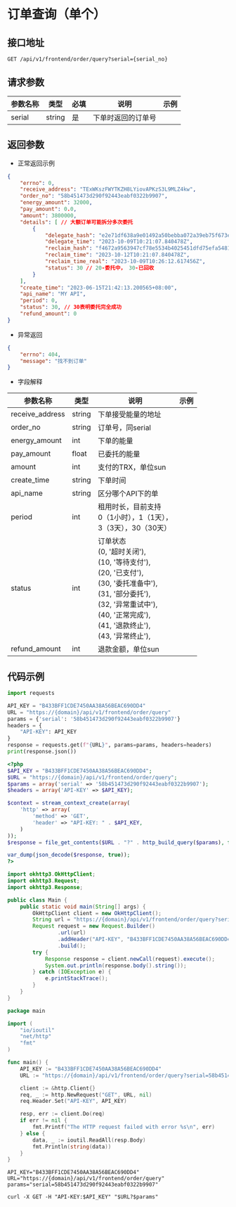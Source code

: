 # 订单查询（单个）

## 接口地址

```
GET /api/v1/frontend/order/query?serial={serial_no}
```

## 请求参数

| 参数名称 | 类型 | 必填 | 说明 | 示例 |
| -------- | -------- | -------- | -------- | -------- |
| serial   | string   |  是  | 下单时返回的订单号 |    |


## 返回参数

- 正常返回示例
```json
{
    "errno": 0,
    "receive_address": "TExWKszFWYTKZH8LYiovAPKzS3L9MLZ4kw", 
    "order_no": "58b451473d290f92443eabf0322b9907", 
    "energy_amount": 32000, 
    "pay_amount": 0.0, 
    "amount": 3800000, 
    "details": [ // 大额订单可能拆分多次委托
        {
            "delegate_hash": "e2e71df638a9e01492a50bebba072a39eb75f673e91d5374ccf517f44e113f3",
            "delegate_time": "2023-10-09T10:21:07.840478Z",
            "reclaim_hash": "f4672a9563947cf78e5534b4025451dfd75efa5481a67b20ee55b9be368c900",
            "reclaim_time": "2023-10-12T10:21:07.840478Z",
            "reclaim_time_real": "2023-10-09T10:26:12.617456Z",
            "status": 30 // 20-委托中， 30-已回收
        }
    ],
    "create_time": "2023-06-15T21:42:13.200565+08:00", 
    "api_name": "MY API", 
    "period": 0, 
    "status": 30, // 30表明委托完全成功
    "refund_amount": 0
}

```
- 异常返回
```json
{
    "errno": 404,
    "message": "找不到订单"
}
```

- 字段解释

| 参数名称 | 类型 | 说明 | 示例 |
| -------- | -------- | -------- | -------- |
| receive_address | string | 下单接受能量的地址 |  |
| order_no | string | 订单号，同serial |  |
| energy_amount | int | 下单的能量 |  |
| pay_amount | float | 已委托的能量 |  |
| amount | int | 支付的TRX，单位sun |  |
| create_time | string | 下单时间|  |
| api_name | string | 区分哪个API下的单|  |
| period | int | 租用时长，目前支持<br/>0（1小时），1（1天），<br/>3（3天），30（30天） |  |
| status | int |  订单状态 <br/>(0, '超时关闭'),<br/>(10, '等待支付'),<br/>(20, '已支付'),<br/>(30, '委托准备中'),<br/>(31, '部分委托'),<br/>(32, '异常重试中'),<br/>(40, '正常完成'),<br/>(41, '退款终止'),<br/>(43, '异常终止'),|  |
| refund_amount | int | 退款金额，单位sun|  |


## 代码示例

<CodeGroup>
  <CodeGroupItem title="Python" active>

```python
import requests

API_KEY = "B433BFF1CDE7450AA38A56BEAC690DD4"
URL = "https://{domain}/api/v1/frontend/order/query"
params = {'serial': '58b451473d290f92443eabf0322b9907'}
headers = {
    "API-KEY": API_KEY
}
response = requests.get(f"{URL}", params=params, headers=headers)
print(response.json())
```

  </CodeGroupItem>

  <CodeGroupItem title="Php">

```php
<?php
$API_KEY = "B433BFF1CDE7450AA38A56BEAC690DD4";
$URL = "https://{domain}/api/v1/frontend/order/query";
$params = array('serial' => '58b451473d290f92443eabf0322b9907');
$headers = array('API-KEY' => $API_KEY);

$context = stream_context_create(array(
    'http' => array(
        'method' => 'GET',
        'header' => "API-KEY: " . $API_KEY,
    )
));
$response = file_get_contents($URL . "?" . http_build_query($params), false, $context);

var_dump(json_decode($response, true));
?>

```

  </CodeGroupItem>

  <CodeGroupItem title="Java">
  
```java
import okhttp3.OkHttpClient;
import okhttp3.Request;
import okhttp3.Response;

public class Main {
    public static void main(String[] args) {
        OkHttpClient client = new OkHttpClient();
        String url = "https://{domain}/api/v1/frontend/order/query?serial=58b451473d290f92443eabf0322b9907";
        Request request = new Request.Builder()
                .url(url)
                .addHeader("API-KEY", "B433BFF1CDE7450AA38A56BEAC690DD4")
                .build();
        try {
            Response response = client.newCall(request).execute();
            System.out.println(response.body().string());
        } catch (IOException e) {
            e.printStackTrace();
        }
    }
}

```

  </CodeGroupItem>

  <CodeGroupItem title="Go">
  
```go
package main

import (
	"io/ioutil"
	"net/http"
	"fmt"
)

func main() {
	API_KEY := "B433BFF1CDE7450AA38A56BEAC690DD4"
	URL := "https://{domain}/api/v1/frontend/order/query?serial=58b451473d290f92443eabf0322b9907"

	client := &http.Client{}
	req, _ := http.NewRequest("GET", URL, nil)
	req.Header.Set("API-KEY", API_KEY)

	resp, err := client.Do(req)
	if err != nil {
		fmt.Printf("The HTTP request failed with error %s\n", err)
	} else {
		data, _ := ioutil.ReadAll(resp.Body)
		fmt.Println(string(data))
	}
}

```
  </CodeGroupItem>

  <CodeGroupItem title="Shell">
  
```shell
API_KEY="B433BFF1CDE7450AA38A56BEAC690DD4"
URL="https://{domain}/api/v1/frontend/order/query"
params="serial=58b451473d290f92443eabf0322b9907"

curl -X GET -H "API-KEY:$API_KEY" "$URL?$params"

```
  </CodeGroupItem>
</CodeGroup>
